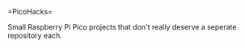 =PicoHacks=

Small Raspberry Pi Pico projects that don't really deserve a seperate repository each.
